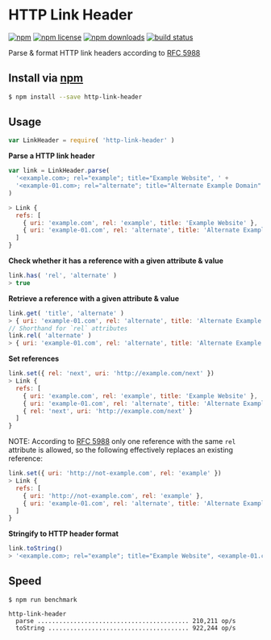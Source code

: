 # HTTP Link Header
[![npm](https://img.shields.io/npm/v/http-link-header.svg?style=flat-square)](https://npmjs.com/http-link-header)
[![npm license](https://img.shields.io/npm/l/http-link-header.svg?style=flat-square)](https://npmjs.com/http-link-header)
[![npm downloads](https://img.shields.io/npm/dm/http-link-header.svg?style=flat-square)](https://npmjs.com/http-link-header)
[![build status](https://img.shields.io/travis/jhermsmeier/node-http-link-header.svg?style=flat-square)](https://travis-ci.org/jhermsmeier/node-http-link-header)

Parse & format HTTP link headers according to [RFC 5988]

[RFC 5988]: https://tools.ietf.org/html/rfc5988

## Install via [npm](https://npmjs.com)

```sh
$ npm install --save http-link-header
```

## Usage

```js
var LinkHeader = require( 'http-link-header' )
```

**Parse a HTTP link header**

```js
var link = LinkHeader.parse(
  '<example.com>; rel="example"; title="Example Website", ' +
  '<example-01.com>; rel="alternate"; title="Alternate Example Domain"'
)

> Link {
  refs: [
    { uri: 'example.com', rel: 'example', title: 'Example Website' },
    { uri: 'example-01.com', rel: 'alternate', title: 'Alternate Example Domain' },
  ]
}
```

**Check whether it has a reference with a given attribute & value**

```js
link.has( 'rel', 'alternate' )
> true
```

**Retrieve a reference with a given attribute & value**

```js
link.get( 'title', 'alternate' )
> { uri: 'example-01.com', rel: 'alternate', title: 'Alternate Example Domain' }
// Shorthand for `rel` attributes
link.rel( 'alternate' )
> { uri: 'example-01.com', rel: 'alternate', title: 'Alternate Example Domain' }
```

**Set references**

```js
link.set({ rel: 'next', uri: 'http://example.com/next' })
> Link {
  refs: [
    { uri: 'example.com', rel: 'example', title: 'Example Website' },
    { uri: 'example-01.com', rel: 'alternate', title: 'Alternate Example Domain' },
    { rel: 'next', uri: 'http://example.com/next' }
  ]
}
```

NOTE: According to [RFC 5988] only one reference with the same `rel` attribute is allowed,
so the following effectively replaces an existing reference:

```js
link.set({ uri: 'http://not-example.com', rel: 'example' })
> Link {
  refs: [
    { uri: 'http://not-example.com', rel: 'example' },
    { uri: 'example-01.com', rel: 'alternate', title: 'Alternate Example Domain' },
  ]
}
```

**Stringify to HTTP header format**

```js
link.toString()
> '<example.com>; rel="example"; title="Example Website", <example-01.com>; rel="alternate"; title="Alternate Example Domain"'
```

## Speed

```
$ npm run benchmark
```

```
http-link-header
  parse .......................................... 210,211 op/s
  toString ....................................... 922,244 op/s
```
